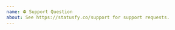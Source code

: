 ```yaml
---
name: ⛔️ Support Question
about: See https://statusfy.co/support for support requests.
---
```


<!-- Please ask questions via following several ways. -->

<!-- Free Support (Spectrum Chat): https://spectrum.chat/bazzite/statusfy -->
<!-- Professional Support: This project is sponsored by https://www.bazzite.com. If you require Professional Assistance on your project(s), please contact us at https://statusfy.co/support. -->
